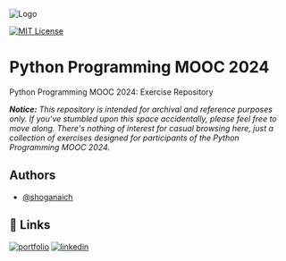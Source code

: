 
![Logo](https://github.com/shoganaich/python-mooc2024/assets/112911007/1fd1454c-2eaf-4822-8b26-863da214caec)

[![MIT License](https://img.shields.io/badge/License-MIT-green.svg)](https://choosealicense.com/licenses/mit/)

# Python Programming MOOC 2024

Python Programming MOOC 2024: Exercise Repository

***Notice:** This repository is intended for archival and reference purposes only. If you've stumbled upon this space accidentally, please feel free to move along. There's nothing of interest for casual browsing here, just a collection of exercises designed for participants of the Python Programming MOOC 2024.*
## Authors

- [@shoganaich](https://www.github.com/shoganaich)

## 🔗 Links
[![portfolio](https://img.shields.io/badge/my_portfolio-000?style=for-the-badge&logo=ko-fi&logoColor=white)](https://www.github.com/shoganaich/)
[![linkedin](https://img.shields.io/badge/linkedin-0A66C2?style=for-the-badge&logo=linkedin&logoColor=white)](https://www.linkedin.com/in/victordccardoso/)
